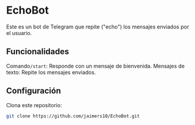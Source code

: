 # EchoBot
Este es un bot de Telegram que repite ("echo") los mensajes enviados por el usuario.

## Funcionalidades
Comando`/start`: Responde con un mensaje de bienvenida.
Mensajes de texto: Repite los mensajes enviados.

## Configuración
Clona este repositorio:
 ```bash
 git clone https://github.com/jaimers10/EchoBot.git